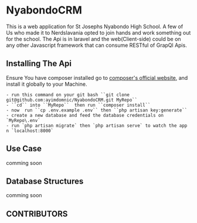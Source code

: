 # NyabondoCRM
This is a web application for St Josephs Nyabondo High School. A few of Us who made it to Nerdslavania opted to join hands and work something out for the school. The Api is in laravel and the web(Client-side) could be on any other Javascript framework that can consume RESTful of GrapQl Apis.

## Installing The Api

Ensure You have composer installed go to [composer's official website](http://getcomposer.org), and install it globally to your Machine.

	- run this command on your git bash ``git clone git@github.com:ayimdomnic/NyabondoCRM.git MyRepo``
	- ``cd`` into ``MyRepo``  then run ``composer install``
	- now  run ``cp .env.example .env`` then ``php artisan key:generate``
	- create a new database and feed the database credentials on `MyRepo\.env`
	- run `php artisan migrate` then `php artisan serve` to watch the app n `localhost:8000`

## Use Case

comming soon

## Database Structures

comming soon

## CONTRIBUTORS 
